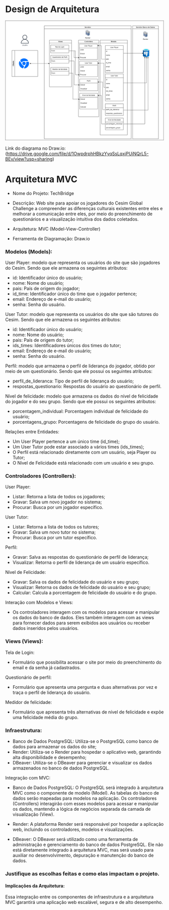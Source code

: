 # Design de Arquitetura

<img src="MVC_ponderada.drawio.png">

Link do diagrama no Draw.io: (https://drive.google.com/file/d/1OwpdrphHBkzYyqSsLqxjPUiNQrL5-BEv/view?usp=sharing) 

# Arquitetura MVC
- Nome do Projeto: TechBridge
- Descrição: Web site para apoiar os jogadores do Cesim Global Challenge a compreender as diferenças culturais existentes entre eles e melhorar a comunicação entre eles, por meio do preenchimento de questionários e a visualização intuitiva dos dados coletados.

- Arquitetura: MVC (Model-View-Controller)
- Ferramenta de Diagramação: Draw.io

### Modelos (Models):
User Player: modelo que representa os usuários do site que são jogadores do Cesim. Sendo que ele armazena os seguintes atributos:

- id: Identificador único do usuário;
- nome: Nome do usuário;
- pais: País de origem do jogador;
- id_time: Identificador único do time que o jogador pertence;
- email: Endereço de e-mail do usuário;
- senha: Senha do usuário.

User Tutor: modelo que representa os usuários do site que são tutores do Cesim. Sendo que ele armazena os seguintes atributos:

- id: Identificador único do usuário;
- nome: Nome do usuário;
- pais: País de origem do tutor;
- ids_times: Identificadores únicos dos times do tutor;
- email: Endereço de e-mail do usuário;
- senha: Senha do usuário.

Perfil: modelo que armazena o perfil de liderança do jogador, obtido por meio de um questionário. Sendo que ele possui os seguintes atributos:

- perfil_de_lideranca: Tipo de perfil de liderança do usuário;
- respostas_questionario: Respostas do usuário ao questionário de perfil.

Nível de felicidade: modelo que armazena os dados do nível de felicidade do jogador e do seu grupo. Sendo que ele possui os seguintes atributos:

- porcentagem_individual: Porcentagem individual de felicidade do usuário;
- porcentagens_grupo: Porcentagens de felicidade do grupo do usuário.

Relações entre Entidades:
- Um User Player pertence a um único time (id_time);
- Um User Tutor pode estar associado a vários times (ids_times);
- O Perfil está relacionado diretamente com um usuário, seja Player ou Tutor;
- O Nível de Felicidade está relacionado com um usuário e seu grupo.


### Controladores (Controllers):
User Player:
- Listar: Retorna a lista de todos os jogadores;
- Gravar: Salva um novo jogador no sistema;
- Procurar: Busca por um jogador específico.

User Tutor:
- Listar: Retorna a lista de todos os tutores;
- Gravar: Salva um novo tutor no sistema;
- Procurar: Busca por um tutor específico.

Perfil:
- Gravar: Salva as respostas do questionário de perfil de liderança;
- Visualizar: Retorna o perfil de liderança de um usuário específico.

Nível de Felicidade:
- Gravar: Salva os dados de felicidade do usuário e seu grupo;
- Visualizar: Retorna os dados de felicidade do usuário e seu grupo;
- Calcular: Calcula a porcentagem de felicidade do usuário e do grupo.

Interação com Modelos e Views:
- Os controladores interagem com os modelos para acessar e manipular os dados do banco de dados. Eles também interagem com as views para fornecer dados para serem exibidos aos usuários ou receber dados inseridos pelos usuários.


### Views (Views):
Tela de Login: 
- Formulário que possibilita acessar o site por meio do preenchimento do email e da senha já cadastrados.

Questionário de perfil: 
- Formulário que apresenta uma pergunta e duas alternativas por vez e traça o perfil de liderança do usuário.

Medidor de felicidade: 
- Formulário que apresenta três alternativas de nível de felicidade e expõe uma felicidade média do grupo.

### Infraestrutura:
- Banco de Dados PostgreSQL: Utiliza-se o PostgreSQL como banco de dados para armazenar os dados do site;
- Render: Utiliza-se o Render para hospedar o aplicativo web, garantindo alta disponibilidade e desempenho;
- DBeaver: Utiliza-se o DBeaver para gerenciar e visualizar os dados armazenados no banco de dados PostgreSQL.
  
Integração com MVC:
- Banco de Dados PostgreSQL: O PostgreSQL será integrado à arquitetura MVC como o componente de modelo (Model). As tabelas do banco de dados serão mapeadas para modelos na aplicação. Os controladores (Controllers) interagirão com esses modelos para acessar e manipular os dados, mantendo a lógica de negócios separada da camada de visualização (View).
  
- Render: A plataforma Render será responsável por hospedar a aplicação web, incluindo os controladores, modelos e visualizações.
  
- DBeaver: O DBeaver será utilizado como uma ferramenta de administração e gerenciamento do banco de dados PostgreSQL. Ele não está diretamente integrado à arquitetura MVC, mas será usado para auxiliar no desenvolvimento, depuração e manutenção do banco de dados.


### Justifique as escolhas feitas e como elas impactam o projeto.
#### Implicações da Arquitetura:
Essa integração entre os componentes de infraestrutura e a arquitetura MVC garantirá uma aplicação web escalável, segura e de alto desempenho.


